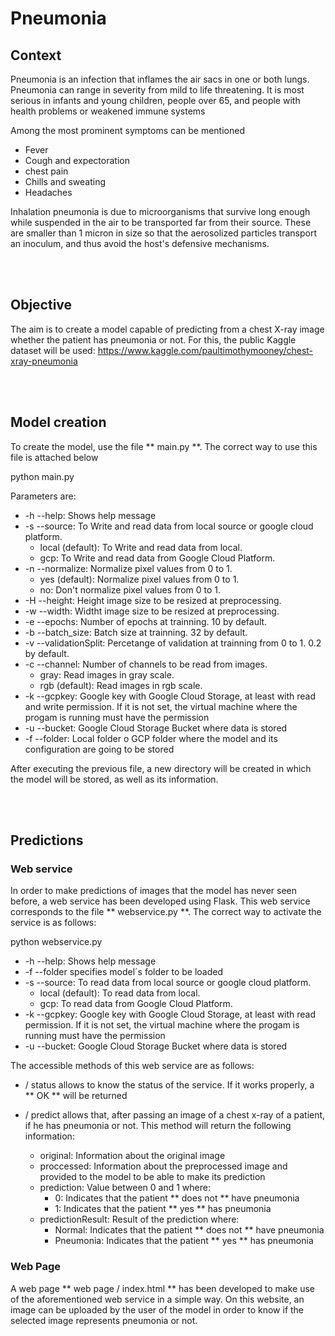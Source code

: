 # Pneumonia

## Context

Pneumonia is an infection that inflames the air sacs in one or both lungs. Pneumonia can range in severity from mild to life threatening. It is most serious in infants and young children, people over 65, and people with health problems or weakened immune systems

Among the most prominent symptoms can be mentioned

- Fever
- Cough and expectoration
- chest pain
- Chills and sweating
- Headaches

Inhalation pneumonia is due to microorganisms that survive long enough while suspended in the air to be transported far from their source. These are smaller than 1 micron in size so that the aerosolized particles transport an inoculum, and thus avoid the host's defensive mechanisms.

<br></br>
## Objective

The aim is to create a model capable of predicting from a chest X-ray image whether the patient has pneumonia or not. For this, the public Kaggle dataset will be used:  https://www.kaggle.com/paultimothymooney/chest-xray-pneumonia

<br></br>
## Model creation

To create the model, use the file ** main.py **. The correct way to use this file is attached below

python main.py

Parameters are:

  - -h --help: Shows help message
  - -s --source: To Write and read data from local source or google cloud platform.
    - local (default): To Write and read data from local. 
    - gcp: To Write and read data from Google Cloud Platform.
  - -n --normalize: Normalize pixel values from 0 to 1.
    - yes (default): Normalize pixel values from 0 to 1.
    - no: Don't normalize pixel values from 0 to 1.
  - -H --height: Height image size to be resized at preprocessing.
  - -w --width: Widtht image size to be resized at preprocessing.
  - -e --epochs: Number of epochs at trainning. 10 by default.
  - -b --batch_size: Batch size at trainning. 32 by default.
  - -v --validationSplit: Percetange of validation at trainning from 0 to 1. 0.2 by default.
  - -c --channel: Number of channels to be read from images.
    - gray: Read images in gray scale.
    - rgb (default): Read images in rgb scale.
  - -k --gcpkey: Google key with Google Cloud Storage, at least with read and write permission. If it is not set, the virtual machine where the progam is running must have the permission
  - -u --bucket: Google Cloud Storage Bucket where data is stored
  - -f --folder: Local folder o GCP folder where the model and its configuration are going to be stored

After executing the previous file, a new directory will be created in which the model will be stored, as well as its information.

<br></br>
## Predictions

### Web service

In order to make predictions of images that the model has never seen before, a web service has been developed using Flask. This web service corresponds to the file ** webservice.py **. The correct way to activate the service is as follows:

python webservice.py
  - -h --help: Shows help message
  - -f --folder specifies model´s folder to be loaded
  - -s --source: To read data from local source or google cloud platform.
    - local (default): To read data from local. 
    - gcp: To read data from Google Cloud Platform.
  - -k --gcpkey: Google key with Google Cloud Storage, at least with read permission. If it is not set, the virtual machine where the progam is running must have the permission
  - -u --bucket: Google Cloud Storage Bucket where data is stored

The accessible methods of this web service are as follows:

- / status allows to know the status of the service. If it works properly, a ** OK ** will be returned

- / predict allows that, after passing an image of a chest x-ray of a patient, if he has pneumonia or not. This method will return the following information:
  - original: Information about the original image
  - proccessed: Information about the preprocessed image and provided to the model to be able to make its prediction
  - prediction: Value between 0 and 1 where:
    - 0: Indicates that the patient ** does not ** have pneumonia
    - 1: Indicates that the patient ** yes ** has pneumonia
  - predictionResult: Result of the prediction where:
    - Normal: Indicates that the patient ** does not ** have pneumonia
    - Pneumonia: Indicates that the patient ** yes ** has pneumonia


### Web Page


A web page ** web page / index.html ** has been developed to make use of the aforementioned web service in a simple way. On this website, an image can be uploaded by the user of the model in order to know if the selected image represents pneumonia or not.
